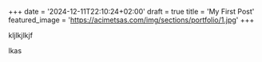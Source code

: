 +++
date = '2024-12-11T22:10:24+02:00'
draft = true
title = 'My First Post'
featured_image = 'https://acimetsas.com/img/sections/portfolio/1.jpg'
+++

kljlkjlkjf

lkas